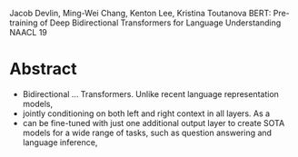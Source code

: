 Jacob Devlin, Ming-Wei Chang, Kenton Lee, Kristina Toutanova
BERT: Pre-training of Deep Bidirectional Transformers for Language Understanding
NAACL 19

# Abstract

* Bidirectional ... Transformers. Unlike recent language representation models,
* jointly conditioning on both left and right context in all layers. As a
* can be fine-tuned with just one additional output layer to create SOTA models
  for a wide range of tasks, such as question answering and language inference,
